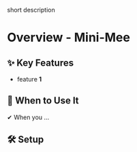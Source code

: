short description

# Overview - Mini-Mee

## ✨ Key Features

- feature **1**

## 📌 When to Use It

✔ When you ...

## 🛠️ Setup

